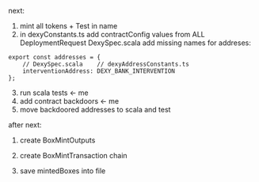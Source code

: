 next:

1. mint all tokens + Test in name
2. in dexyConstants.ts add contractConfig values from ALL DeploymentRequest DexySpec.scala
   add missing names for addreses:

```
export const addresses = {
    // DexySpec.scala    // dexyAddressConstants.ts
	interventionAddress: DEXY_BANK_INTERVENTION
};
```

3. run scala tests <- me
4. add contract backdoors <- me
5. move backdoored addresses to scala and test

after next:

1. create BoxMintOutputs
2. create BoxMintTransaction chain

3. save mintedBoxes into file
